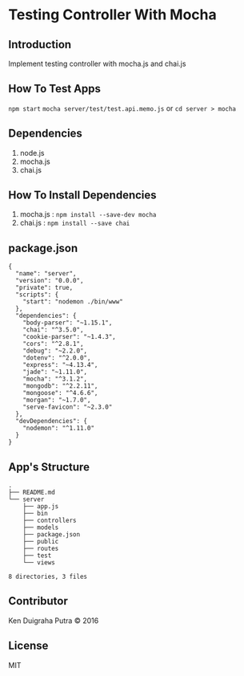 # Testing Controller With Mocha

## Introduction
Implement testing controller with mocha.js and chai.js

## How To Test Apps
`npm start`
`mocha server/test/test.api.memo.js`
or
`cd server > mocha`

## Dependencies
1. node.js
2. mocha.js
3. chai.js

## How To Install Dependencies
1. mocha.js : ```npm install --save-dev mocha```
2. chai.js : ```npm install --save chai```


## package.json

```
{
  "name": "server",
  "version": "0.0.0",
  "private": true,
  "scripts": {
    "start": "nodemon ./bin/www"
  },
  "dependencies": {
    "body-parser": "~1.15.1",
    "chai": "^3.5.0",
    "cookie-parser": "~1.4.3",
    "cors": "^2.8.1",
    "debug": "~2.2.0",
    "dotenv": "^2.0.0",
    "express": "~4.13.4",
    "jade": "~1.11.0",
    "mocha": "^3.1.2",
    "mongodb": "^2.2.11",
    "mongoose": "^4.6.6",
    "morgan": "~1.7.0",
    "serve-favicon": "~2.3.0"
  },
  "devDependencies": {
    "nodemon": "^1.11.0"
  }
}

```

## App's Structure

```
.
├── README.md
└── server
    ├── app.js
    ├── bin
    ├── controllers
    ├── models
    ├── package.json
    ├── public
    ├── routes
    ├── test
    └── views

8 directories, 3 files
```


## Contributor
Ken Duigraha Putra &copy; 2016

## License
MIT
